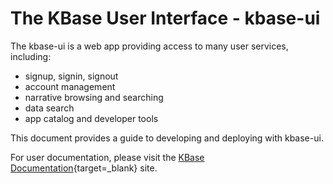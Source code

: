# The KBase User Interface - kbase-ui

The kbase-ui is a web app providing access to many user services, including:

- signup, signin, signout
- account management
- narrative browsing and searching
- data search
- app catalog and developer tools

This document provides a guide to developing and deploying with kbase-ui.

For user documentation, please visit the [KBase Documentation](https://kbase.us){target=_blank} site.